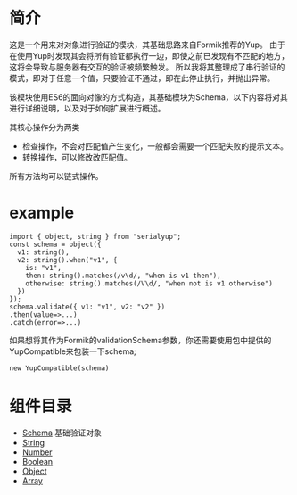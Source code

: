 # 简介
这是一个用来对对象进行验证的模块，其基础思路来自Formik推荐的Yup。
由于在使用Yup时发现其会将所有验证都执行一边，即使之前已发现有不匹配的地方，这将会导致与服务器有交互的验证被频繁触发。
所以我将其整理成了串行验证的模式，即对于任意一个值，只要验证不通过，即在此停止执行，并抛出异常。

该模块使用ES6的面向对像的方式构造，其基础模块为Schema，以下内容将对其进行详细说明，以及对于如何扩展进行概述。

其核心操作分为两类

- 检查操作，不会对匹配值产生变化，一般都会需要一个匹配失败的提示文本。
- 转换操作，可以修改改匹配值。

所有方法均可以链式操作。

# example
```
import { object, string } from "serialyup";
const schema = object({
  v1: string(),
  v2: string().when("v1", {
    is: "v1",
    then: string().matches(/v\d/, "when is v1 then"),
    otherwise: string().matches(/V\d/, "when not is v1 otherwise")
  })
});
schema.validate({ v1: "v1", v2: "v2" })
.then(value=>...)
.catch(error=>...)
```
如果想将其作为Formik的validationSchema参数，你还需要使用包中提供的YupCompatible来包装一下schema;
```
new YupCompatible(schema)
```

# 组件目录
 - [Schema](./doc/Schema.md) 基础验证对象
 - [String](./doc/String.md)
 - [Number](./doc/Number.md)
 - [Boolean](./doc/Boolean.md) 
 - [Object](./doc/Object.md) 
 - [Array](./doc/Array.md)
